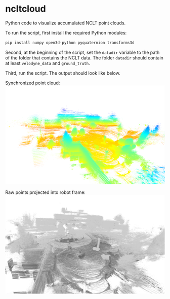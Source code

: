 # ncltcloud

Python code to visualize accumulated NCLT point clouds.

To run the script, first install the required Python modules:

```bash
pip install numpy open3d-python pyquaternion transforms3d
```

Second, at the beginning of the script, set the `datadir` variable to the path of the folder that contains the NCLT data.
The folder `datadir` should contain at least `velodyne_data` and `ground_truth`.

Third, run the script.
The output should look like below.

Synchronized point cloud:
![Synchronized point cloud](screenshot_sync.png)

Raw points projected into robot frame:
![Raw points projected into robot frame](screenshot_hits.png)
